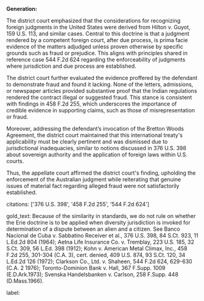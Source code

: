**Generation:**

The district court emphasized that the considerations for recognizing foreign judgments in the United States were derived from Hilton v. Guyot, 159 U.S. 113, and similar cases. Central to this doctrine is that a judgment rendered by a competent foreign court, after due process, is prima facie evidence of the matters adjudged unless proven otherwise by specific grounds such as fraud or prejudice. This aligns with principles shared in reference case 544 F.2d 624 regarding the enforceability of judgments where jurisdiction and due process are established.

The district court further evaluated the evidence proffered by the defendant to demonstrate fraud and found it lacking. None of the letters, admissions, or newspaper articles provided substantive proof that the Indian regulations rendered the contract illegal or suggested fraud. This stance is consistent with findings in 458 F.2d 255, which underscores the importance of credible evidence in supporting claims, such as those of misrepresentation or fraud.

Moreover, addressing the defendant’s invocation of the Bretton Woods Agreement, the district court maintained that this international treaty's applicability must be clearly pertinent and was dismissed due to jurisdictional inadequacies, similar to notions discussed in 376 U.S. 398 about sovereign authority and the application of foreign laws within U.S. courts.

Thus, the appellate court affirmed the district court's finding, upholding the enforcement of the Australian judgment while reiterating that genuine issues of material fact regarding alleged fraud were not satisfactorily established.

citations: ['376 U.S. 398', '458 F.2d 255', '544 F.2d 624']

gold_text: Because of the similarity in standards, we do not rule on whether the Erie doctrine is to be applied when diversity jurisdiction is invoked for determination of a dispute between an alien and a citizen. See Banco Nacional de Cuba v. Sabbatino Receiver et al., 376 U.S. 398, 84 S.Ct. 923, 11 L.Ed.2d 804 (1964); Aetna Life Insurance Co. v. Tremblay, 223 U.S. 185, 32 S.Ct. 309, 56 L.Ed. 398 (1912); Kohn v. American Metal Climax, Inc., 458 F.2d 255, 301-304 (C.A. 3), cert. denied, 409 U.S. 874, 93 S.Ct. 120, 34 L.Ed.2d 126 (1972); Clarkson Co., Ltd. v. Shaheen, 544 F.2d 624, 629-630 (C.A. 2 1976); Toronto-Dominion Bank v. Hall, 367 F.Supp. 1009 (E.D.Ark.1973); Svenska Handelsbanken v. Carlson, 258 F.Supp. 448 (D.Mass.1966).

label: 